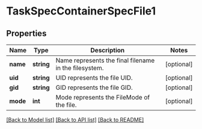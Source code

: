 # TaskSpecContainerSpecFile1

## Properties
Name | Type | Description | Notes
------------ | ------------- | ------------- | -------------
**name** | **string** | Name represents the final filename in the filesystem. | [optional] 
**uid** | **string** | UID represents the file UID. | [optional] 
**gid** | **string** | GID represents the file GID. | [optional] 
**mode** | **int** | Mode represents the FileMode of the file. | [optional] 

[[Back to Model list]](../README.md#documentation-for-models) [[Back to API list]](../README.md#documentation-for-api-endpoints) [[Back to README]](../README.md)


